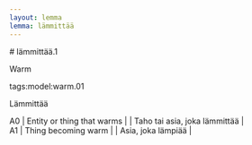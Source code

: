 ```yaml
---
layout: lemma
lemma: lämmittää
---
```


<div class="sense">
# <span class="sensename">lämmittää.1</span>

<span class="description">Warm</span>

tags:model:warm.01

<span class="description">Lämmittää</span>

A0 | Entity or thing that warms |   | Taho tai asia, joka lämmittää |  
A1 | Thing becoming warm |   | Asia, joka lämpiää |  

</div>

